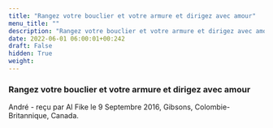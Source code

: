 ```yaml
---
title: "Rangez votre bouclier et votre armure et dirigez avec amour"
menu_title: ""
description: "Rangez votre bouclier et votre armure et dirigez avec amour"
date: 2022-06-01 06:00:01+00:242
draft: False
hidden: True
weight:
---
```

### Rangez votre bouclier et votre armure et dirigez avec amour

André - reçu par Al Fike le 9 Septembre 2016, Gibsons, Colombie-Britannique, Canada.



